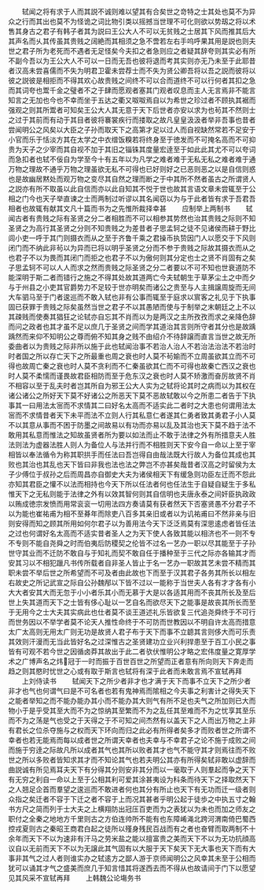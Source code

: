 <!-- { "loadSidebar": true } -->
　　轼闻之将有求于人而其説不诚则难以望其有合矣世之竒特之士其处也莫不为异众之行而其出也莫不为怪诡之词比物引类以摇撼当世理不可化则欲以势刼之将以术售其身古之君子有韩子者其为説曰王公大人不可以无贫贱之士居其下风而推其后大其声名而乆其传虽其贵贱之阔絶而其相须之急不啻若左右手呜呼果其用是説也则夫世之君子所为老死而不遇者无足怪矣今夫扣之者急则应之者疑其辞夸则其实必有所不副今吾以为王公大人不可以一日而无吾也彼将退而考其实则亦无乃未至于此耶昔者汉高未尝喜儒而不失为明君卫霍未尝荐士而不失为贤公卿吾将以吾之説而彼将以彼之説彼是相拒而不得其欢心故贵贱之间终不可以合而道终不可以行何者其扣之急而其词夸也鬻千金之璧者不之于肆而愿观者塞其门观者叹息而主人无言焉非不能言知言之无加也今也不幸而坐于五达之衢又呶呶焉自以为希世之珍过者不顾执其裾而强观之则其所鬻者可知矣王公大人其无意于天下后世者亦安以求为也茍其不然则士之过于其前而有动于其目者彼将褰裳疾行而搂取之故凡皇皇汲汲者举非吾事也昔者尝闻明公之风矣以大臣之子孙而取天下之高第才足以过人而自视缺然常若不足安于小官而乐于恬淡方其在太学之中衣缯饭糗若将终身至于徳发而不可掩名高而不可抑贵为天子之少宰而其自视不加于其旧之锱铢其度量宏逹至于如此此其尤不可以夸词而急扣者也轼不佞自为学至今十有五年以为凡学之难者难于无私无私之难者难于通万物之理故不通乎万物之理虽欲无私不可得也已好则好之已恶则恶之以是自信则惑也是故幽居黙处而观万物之变尽其自然之理而断之于中其所不然者虽古之所谓贤人之説亦有所不取虽以此自信而亦以此自知其不悦于世也故其言语文章未尝辄至于公相之门今也天子举直谏之士而两制过听谬以其名闻窃以为与于此者皆有求于吾君吾相者也故辄有献其文凡十篇而书为之先惟所裁择幸甚
　　应制举上两制书
　　轼闻古者有贵贱之际有圣贤之分二者相胜而不可以相参其势然也治其贵贱之际则不知圣贤之为高行其圣贤之分则不知贵贱之为差昔者子思孟轲之徒不见诸侯而耕于野比闾小吏一呼于其门则摄衣而从之至于齐鲁千乘之君操币执贽因门人以愿交于下风则闭门而不纳此非茍以为异而已将以明乎圣贤之分而不参于贵贱之际故其摄衣而从之也君子不以为畏而其闭门而拒之也君子不以为傲何则其分定也士之贤不肖固有之矣子思孟轲不可以人人而求之然而贵贱之际圣贤之分二者要以不可不知也世衰道防不能深明于斯二者而错行之施之不得其处故其道两亡今夫轼朝生于草茅尘土之中而夕与于州县之小吏其官爵势力不足较于世亦明矣而诸公之贵至与人主揖譲周旋而无间大车驷马至于门者逡巡而不敢入轼也非有公事而辄至于庭求以賔客之礼见于下执事固已获罪于贵贱之际矣虽然当世之君子不以其愚陋而使与于制举之末朝廷之上不以其疎贱而使奏其猖狂之论轼亦自忘其不肖而以为是两汉之主所孜孜而求之亲降色辞而问之政者也其才虽不足以庶几于圣贤之间而学其道治其言则所守者其分也是故踽踽然而来仰不知明公之尊而俯不知其身之贱不由绍介不待辞譲而直言当世之故无所委曲者以为贵贱之际非所以施于此也轼闻治事不若治人治人不若治法治法不若治时时者国之所以存亡天下之所最重也周之衰也时人莫不茍媮而不立周虽欲其立而不可得也故周亡秦之衰也时人莫不贪利而不仁秦虽欲其仁而不可得也故秦亡西汉之衰也时人莫不柔懦而谨畏故君臣相防而至于危东汉之衰也时人莫不矫激而奋厉故贤不肖不相容以至于乱夫时者岂其所自为邪王公大人实为之轼将论其时之病而以为其权在诸公诸公之所好天下莫不好诸公之所恶天下莫不恶故轼敢以今之所患二者告于下执事其一曰用法太宻而不求情其二曰好名太高而不适实此二者时之大患也何谓用法太宻而不求情昔者天下未平而法不立则人行其私意仁者遂其仁勇者致其勇君子小人莫不以其意从事而不困于防墨之间故易以有功而亦易以乱及其治也天下莫不趋于法不敢用其私意而惟法之知故虽贤者所为要以如法而止不敢于法律之外有所措意夫人胜法则法为虚器法胜人则人为备位人与法并行而不相胜则天下安今自一命以上至于宰相皆以奉法循令为称其职拱手而任法曰吾岂得自由哉法既大行故人为备位其成也其败也其治也其乱也天下皆曰非我也法也法之弊岂不亦甚矣哉昔者汉高之时留侯为太子少傅位于叔孙之后而周昌亦自御史大夫为诸侯相天下有缓急则功臣左迁而不怨此亦知其君臣之懽不以法而相持也今天下所以任法者何也任法生于自疑自疑生于多私惟天下之无私则能于法律之外有以效其智何则其自信明也夫唐永泰之间奸臣执政政以贿成徳宗发愤而用常衮衮一切用法四方奏请莫有获者然天下否塞贤愚不分君子不以为能也崔祐甫为相不至朞年而除吏八百多其亲旧或者以为讥祐甫曰不然非亲与旧则安得而知之顾其所用如何尔君子以为善用法今天下泛泛焉莫有深思逺虑者皆任法之过也何谓好名太高而不适实昔者圣人之为天下使人各致其能以相济也不一则不专不专则不能自尧舜之时而伯夷后防稷契之伦皆不过名一艺办一职以尽其能至于子孙世守其业而不迁防不敢自与于知礼而契不敢自任于播种至于三代之际亦各输其才而安其习以不相犯躐凡书传所载者自非圣人皆止于名一艺办一职故其艺未尝不精而其职未尝不举后世之所希望而不可及者由此故也下而至于汉其君子各务其所长以相左右故史之所记武宣之际自公孙魏邴以下皆不过以一能称于当世夫人各有才才各有小大大者安其大而无忽于小小者乐其小而无慕于大是以各适其用而不丧其所长及至后世上失其道而天下之士皆有侈心耻以一艺自名而欲尽天下之能事是故丧其所长而至于无用今之士大夫其实病此也仕者莫不谈王道述礼乐皆欲复三代追尧舜终于不可行而世务因以不举学者莫不论天人推性命终于不可防而世教因以不明自许太高而措意太广太高则无用太广则无功是故贤人君子布于天下而事不立聼其言则侈大而可乐责其效则汗漫而无当此皆好名之过深惟古之圣贤建功立业兴利捍患至于百工小民之事皆有可观不若今世之因循卤莽其故出于此二者欤伏惟明公才略之宏伟度量之寛厚学术之广博声名之炜冠于一时而振于百世百世之所望而正者意有所向则天下奔走而趋之则其愍时忧世之心或有取于斯言也轼将有深于此者而未敢言焉不宣轼再拜
　　上刘侍读书
　　轼闻天下之所少者非才也才满于天下而事不立天下之所少者非才也气也何谓气曰是不可名者也若有鬼神焉而隂相之今夫事之利害计之得失天下之能者举知之而不能办能办其小而不能办其大则气有所不足也夫气之所加则已大而物小于是乎受其至大而不为之惊纳其至繁而不为之乱任其至难而不为之忧享其至乐而不为之荡是气也受之于天得之于不可知之间杰然有以盖天下之人而出万物之上非有君长之位杀夺施与之权而天下环向而归之此必有所得者矣多才而败者世之所谓不幸者也若无能焉而每以成者世之所谓天幸者也夫幸与不幸君子之论不施于成败之间而施于穷逹之际故凡所以成者其气也其所以败者其才也气不能守其才则焉往而不败世之所以多败者皆知求其才而不知论其气也若夫明公其亦有所得矣轼非敢以虚辞而曲説诚有所见焉耳夫天下有分得其分则安非其分而以一毫取于人则羣起而争之天下有无穷之利自一命以上至于公相其利可爱其涂甚夷设为科条而待天下之择取然天下之人翘足企首而羣望之逡巡而不敢进者何也其分有所止也天下有无功而迁一级者则众指之矣迁者不容于下迁之者不容于上而况其甚者乎明公起于徒歩之中执五寸之翰书方尺之简而列于士大夫之上横翔防出冠压百吏而为之表犹以为未也而加之师友之职付之全秦之地地方千里则古之方伯连帅所不能有也东障崤渑北跨河渭南倚巴蜀西控戎夏则古之秦昭王商君白起之徒所以殣身残民百战而有之者也奋臂而取两制不十余年而天下不以为速非有汗马之劳米盐之能以擅富贵之美而天下不以为无功抗顔高议自以无前而天下不以为无譲此其气固有以大服于天下矣天下无大事也天下而有大事非其气之过人者则谁实办之轼逺方之鄙人游于京师闻明公之风幸其未至于公相而犹可以诵其才气之盛美而庶几于知言惜其将遂西去而不得从也故请间于门下以愿望见其风采不宣轼再拜
　　上韩魏公论塲务书
